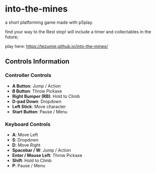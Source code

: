 # into-the-mines
a short platforming game made with p5play.

find your way to the Rest stop! will include a timer and collectables in the future;

play here:
https://tezumie.github.io/into-the-mines/

## Controls Information

### Controller Controls

- **A Button**: Jump / Action
- **B Button**: Throw Pickaxe
- **Right Bumper (RB)**: Hold to Climb
- **D-pad Down**: Dropdown
- **Left Stick**: Move character
- **Start Button**: Pause / Menu

### Keyboard Controls

- **A**: Move Left
- **S**: Dropdown
- **D**: Move Right
- **Spacebar / W**: Jump / Action
- **Enter / Mouse Left**: Throw Pickaxe
- **Shift**: Hold to Climb
- **P**: Pause / Menu
